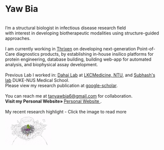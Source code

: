 
<br />
<p align="left">
  <h1 align="left">Yaw Bia</h1>

  <p align="left">
    <br />
    I’m a structural biologist in infectious disease research field 
    <br />
    with interest in developing biotherapeutic modalities using structure-guided approaches. 
    <br />
    <br />
    I am currently working in <a href="https://www.thrixen.com" target="_blank" rel="noopener noreferrer"> Thrixen<a/> on developing next-generation Point-of-Care diagnostics products, by establishing in-house insilico platforms for protein engineering, database building, building web-app for automated analysis, and biophysical assay development. 
    <br />
    <br />
    Previous Lab I worked in: <a href="https://blogs.ntu.edu.sg/dhlab/" target="_blank" rel="noopener noreferrer"> Dahai Lab</a> at <a href="https://www.ntu.edu.sg/medicine" target="_blank" rel="noopener noreferrer"> LKCMedicine, NTU</a>, and <a href="https://www.duke-nus.edu.sg/directory/detail/vasudevan-subhash" target="_blank" rel="noopener noreferrer">Subhash's lab<a/> DUKE-NUS Medical School. 
    <br />
    Please view my research publication at <a href="https://scholar.google.com/citations?user=vRS_sU4AAAAJ&hl=en&authuser=1" target="_blank" rel="noopener noreferrer"> google-scholar</a>. 
    <br />
    <br />
    You can reach me at <a href="mailto:tanyawbia6@gmail.com"> tanyawbia6@gmail.com</a> for collaboration.
    <br />
    <strong>Visit my Personal Website» </strong>
    <a href="https://yawbia.github.io/portfolio"> Personal Website </a>.
    <br />
    <br />
    My recent research highlight - Click the image to read more
    <br />
    <a href="https://doi.org/10.1126/sciadv.add2536" target="_blank" rel="noopener noreferrer"><img src="./chikv-rc.gif" alt="HTML5 Icon" width="150" height="100"> </a>
  </p>
</p>


<!---
yawbia/yawbia is a ✨ special ✨ repository because its `README.md` (this file) appears on your GitHub profile.
You can click the Preview link to take a look at your changes.
--->
